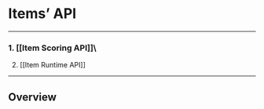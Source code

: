 <!--
parent:
    title: Documentation_for_core_components
author:
    - 'Jérôme Bogaerts'
created_at: '2011-02-11 12:21:47'
updated_at: '2013-03-13 13:06:45'
tags:
    - 'Documentation for core components'
-->

Items’ API
==========

------------------------------------------------------------------------

### 1. [[Item Scoring API]]\
2. [[Item Runtime API]]

------------------------------------------------------------------------

Overview
--------

